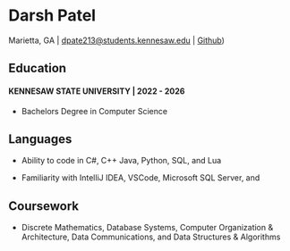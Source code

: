 # Darsh Patel

Marietta, GA | dpate213@students.kennesaw.edu | [Github](https://github.com/duhrshh)) 
 ## **Education**

 #### **KENNESAW STATE UNIVERSITY** | **2022 - 2026**

 - Bachelors Degree in Computer Science

 ## **Languages**

 - Ability to code in C#, C++ Java, Python, SQL, and Lua

 - Familiarity with IntelliJ IDEA, VSCode, Microsoft SQL Server, and 

 ## **Coursework**
 - Discrete Mathematics, Database Systems, Computer Organization & Architecture, Data Communications, and Data Structures & Algorithms

